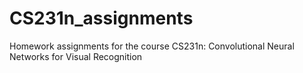 # CS231n_assignments
Homework assignments for the course CS231n: Convolutional Neural Networks for Visual Recognition
